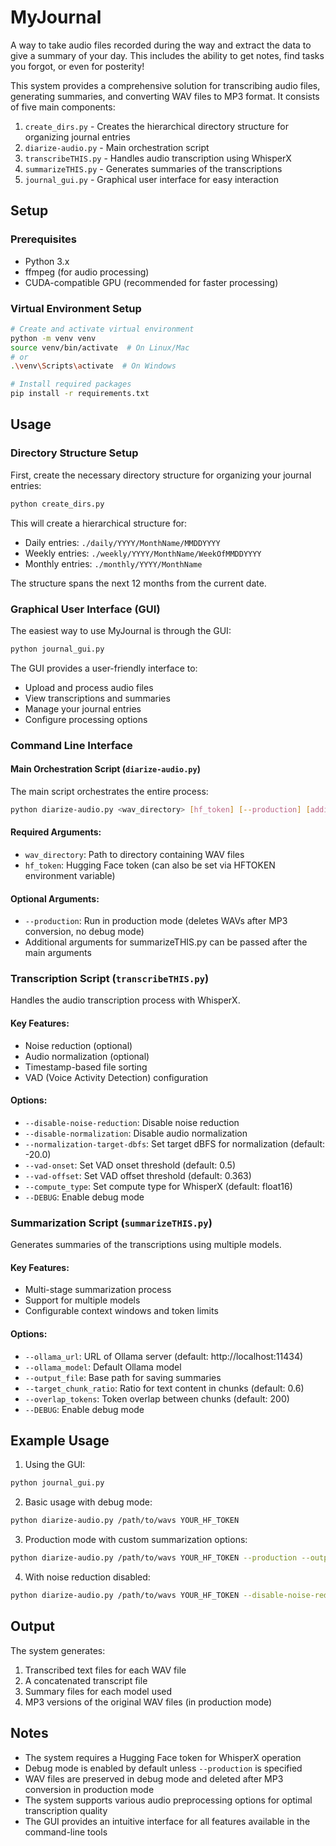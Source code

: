 # MyJournal

A way to take audio files recorded during the way and extract the data to give a summary of your day.  This includes the ability to get notes, find tasks you forgot, or even for posterity!

This system provides a comprehensive solution for transcribing audio files, generating summaries, and converting WAV files to MP3 format. It consists of five main components:

1. `create_dirs.py` - Creates the hierarchical directory structure for organizing journal entries
2. `diarize-audio.py` - Main orchestration script
3. `transcribeTHIS.py` - Handles audio transcription using WhisperX
4. `summarizeTHIS.py` - Generates summaries of the transcriptions
5. `journal_gui.py` - Graphical user interface for easy interaction

## Setup

### Prerequisites

- Python 3.x
- ffmpeg (for audio processing)
- CUDA-compatible GPU (recommended for faster processing)

### Virtual Environment Setup

```bash
# Create and activate virtual environment
python -m venv venv
source venv/bin/activate  # On Linux/Mac
# or
.\venv\Scripts\activate  # On Windows

# Install required packages
pip install -r requirements.txt
```

## Usage

### Directory Structure Setup

First, create the necessary directory structure for organizing your journal entries:

```bash
python create_dirs.py
```

This will create a hierarchical structure for:
- Daily entries: `./daily/YYYY/MonthName/MMDDYYYY`
- Weekly entries: `./weekly/YYYY/MonthName/WeekOfMMDDYYYY`
- Monthly entries: `./monthly/YYYY/MonthName`

The structure spans the next 12 months from the current date.

### Graphical User Interface (GUI)

The easiest way to use MyJournal is through the GUI:

```bash
python journal_gui.py
```

The GUI provides a user-friendly interface to:
- Upload and process audio files
- View transcriptions and summaries
- Manage your journal entries
- Configure processing options

### Command Line Interface

#### Main Orchestration Script (`diarize-audio.py`)

The main script orchestrates the entire process:

```bash
python diarize-audio.py <wav_directory> [hf_token] [--production] [additional_summarize_options]
```

#### Required Arguments:
- `wav_directory`: Path to directory containing WAV files
- `hf_token`: Hugging Face token (can also be set via HFTOKEN environment variable)

#### Optional Arguments:
- `--production`: Run in production mode (deletes WAVs after MP3 conversion, no debug mode)
- Additional arguments for summarizeTHIS.py can be passed after the main arguments

### Transcription Script (`transcribeTHIS.py`)

Handles the audio transcription process with WhisperX.

#### Key Features:
- Noise reduction (optional)
- Audio normalization (optional)
- Timestamp-based file sorting
- VAD (Voice Activity Detection) configuration

#### Options:
- `--disable-noise-reduction`: Disable noise reduction
- `--disable-normalization`: Disable audio normalization
- `--normalization-target-dbfs`: Set target dBFS for normalization (default: -20.0)
- `--vad-onset`: Set VAD onset threshold (default: 0.5)
- `--vad-offset`: Set VAD offset threshold (default: 0.363)
- `--compute_type`: Set compute type for WhisperX (default: float16)
- `--DEBUG`: Enable debug mode

### Summarization Script (`summarizeTHIS.py`)

Generates summaries of the transcriptions using multiple models.

#### Key Features:
- Multi-stage summarization process
- Support for multiple models
- Configurable context windows and token limits

#### Options:
- `--ollama_url`: URL of Ollama server (default: http://localhost:11434)
- `--ollama_model`: Default Ollama model
- `--output_file`: Base path for saving summaries
- `--target_chunk_ratio`: Ratio for text content in chunks (default: 0.6)
- `--overlap_tokens`: Token overlap between chunks (default: 200)
- `--DEBUG`: Enable debug mode

## Example Usage

1. Using the GUI:
```bash
python journal_gui.py
```

2. Basic usage with debug mode:
```bash
python diarize-audio.py /path/to/wavs YOUR_HF_TOKEN
```

3. Production mode with custom summarization options:
```bash
python diarize-audio.py /path/to/wavs YOUR_HF_TOKEN --production --output_file custom_output
```

4. With noise reduction disabled:
```bash
python diarize-audio.py /path/to/wavs YOUR_HF_TOKEN --disable-noise-reduction
```

## Output

The system generates:
1. Transcribed text files for each WAV file
2. A concatenated transcript file
3. Summary files for each model used
4. MP3 versions of the original WAV files (in production mode)

## Notes

- The system requires a Hugging Face token for WhisperX operation
- Debug mode is enabled by default unless `--production` is specified
- WAV files are preserved in debug mode and deleted after MP3 conversion in production mode
- The system supports various audio preprocessing options for optimal transcription quality
- The GUI provides an intuitive interface for all features available in the command-line tools
